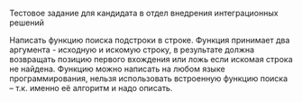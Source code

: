 Тестовое задание для кандидата в отдел внедрения интеграционных решений

Написать функцию поиска подстроки в строке.
Функция принимает два аргумента - исходную и искомую строку, в результате должна возвращать позицию первого вхождения или ложь если искомая строка не найдена.
Функцию можно написать на любом языке программирования, нельзя использовать встроенную функцию поиска – т.к. именно её алгоритм и надо описать.
